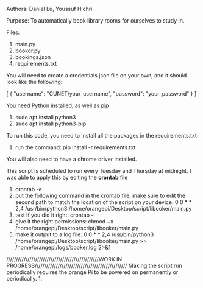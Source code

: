 Authors: Daniel Lu, Youssuf Hichri

Purpose: To automatically book library rooms for ourselves to study in.

Files:
  1. main.py
  2. booker.py
  3. bookings.json
  4. requirements.txt

You will need to create a credentials.json file on your own, and it should look like the following:

[
  {
     "username": "CUNET\\your_username",
     "password": "your_password"
  }
]


You need Python installed, as well as pip
  1. sudo apt install python3
  2. sudo apt install python3-pip


To run this code, you need to install all the packages in the requirements.txt
  1. run the command: pip install -r requirements.txt



You will also need to have a chrome driver installed.


This script is scheduled to run every Tuesday and Thursday at midnight.
I was able to apply this by editing the **crontab** file
  1. crontab -e
  2. put the following command in the crontab file, make sure to edit the second path to match the location of the script on your device: 0 0 * * 2,4 /usr/bin/python3 /home/orangepi/Desktop/script/libooker/main.py
  3. test if you did it right: crontab -l
  4. give it the right permissions: chmod +x /home/orangepi/Desktop/script/libooker/main.py
  5. make it output to a log file: 0 0 * * 2,4 /usr/bin/python3 /home/orangepi/Desktop/script/libooker/main.py >> /home/orangepi/logs/booker.log 2>&1


////////////////////////////////////////////////WORK IN PROGRESS////////////////////////////////////////////////
Making the script run periodically requires the orange Pi to be powered on permanently or periodically.
  1. 
